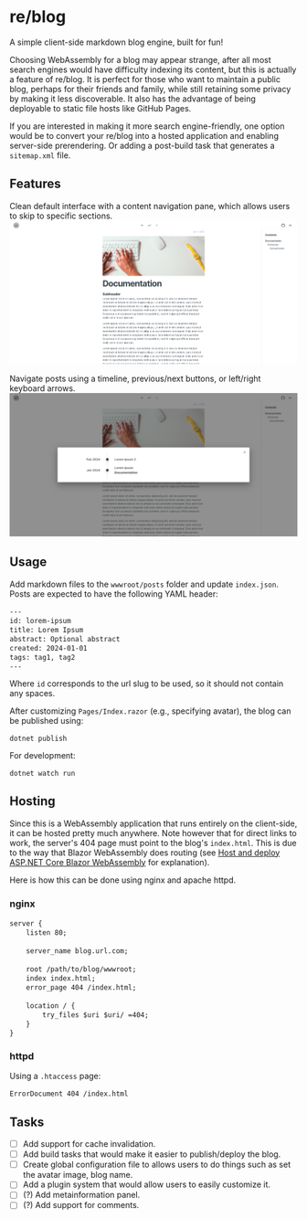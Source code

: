 # re/blog
A simple client-side markdown blog engine, built for fun!

Choosing WebAssembly for a blog may appear strange, after all most search engines would have difficulty indexing its content, but this is actually a feature of re/blog. It is perfect for those who want to maintain a public blog, perhaps for their friends and family, while still retaining some privacy by making it less discoverable. It also has the advantage of being deployable to static file hosts like GitHub Pages.

If you are interested in making it more search engine-friendly, one option would be to convert your re/blog into a hosted application and enabling server-side prerendering. Or adding a post-build task that generates a `sitemap.xml` file.

## Features
Clean default interface with a content navigation pane, which allows users to skip to specific sections.
![](wwwroot/images/interface.png)

Navigate posts using a timeline, previous/next buttons, or left/right keyboard arrows.
![](wwwroot/images/timeline.png)

## Usage
Add markdown files to the `wwwroot/posts` folder and update `index.json`. Posts are expected to have the following YAML header:
```
---
id: lorem-ipsum
title: Lorem Ipsum
abstract: Optional abstract
created: 2024-01-01
tags: tag1, tag2
---
```
Where `id` corresponds to the url slug to be used, so it should not contain any spaces.

After customizing `Pages/Index.razor` (e.g., specifying avatar), the blog can be published using:
```
dotnet publish
```
For development:
```
dotnet watch run
```

## Hosting
Since this is a WebAssembly application that runs entirely on the client-side, it can be hosted pretty much anywhere. Note however that for direct links to work, the server's 404 page must point to the blog's `index.html`. This is due to the way that Blazor WebAssembly does routing (see [Host and deploy ASP.NET Core Blazor WebAssembly](https://learn.microsoft.com/en-us/aspnet/core/blazor/host-and-deploy/webassembly?view=aspnetcore-8.0#rewrite-urls-for-correct-routing) for explanation).

Here is how this can be done using nginx and apache httpd.

### nginx
```
server {
    listen 80;

    server_name blog.url.com;

    root /path/to/blog/wwwroot;
    index index.html;
    error_page 404 /index.html;

    location / {
        try_files $uri $uri/ =404;
    }
}
```

### httpd
Using a `.htaccess` page:
```
ErrorDocument 404 /index.html
```

## Tasks
 - [ ] Add support for cache invalidation.
 - [ ] Add build tasks that would make it easier to publish/deploy the blog.
 - [ ] Create global configuration file to allows users to do things such as set the avatar image, blog name.
 - [ ] Add a plugin system that would allow users to easily customize it.
 - [ ] (?) Add metainformation panel.
 - [ ] (?) Add support for comments.
